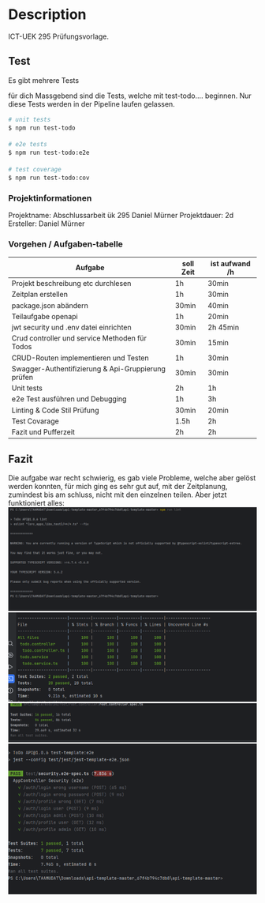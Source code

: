 # Description

ICT-UEK 295 Prüfungsvorlage.

## Test

Es gibt mehrere Tests

für dich Massgebend sind die Tests, welche mit test-todo.... beginnen. Nur diese Tests werden in der Pipeline laufen gelassen.

```bash
# unit tests
$ npm run test-todo

# e2e tests
$ npm run test-todo:e2e

# test coverage
$ npm run test-todo:cov
```

### Projektinformationen
Projektname: Abschlussarbeit ük 295 Daniel Mürner
Projektdauer: 2d
Ersteller: Daniel Mürner

### Vorgehen / Aufgaben-tabelle

| Aufgabe                                            | soll Zeit | ist aufwand /h |
|----------------------------------------------------|-----------|----------------|
| Projekt beschreibung etc durchlesen                | 1h        | 30min          |
| Zeitplan erstellen                                 | 1h        | 30min          |
| package.json abändern                              | 30min     | 40min          |
| Teilaufgabe openapi                                | 1h        | 20min          |
| jwt security und .env datei einrichten             | 30min     | 2h 45min       |
| Crud controller und service Methoden für Todos     | 30min     | 15min          |
| CRUD-Routen implementieren und Testen              | 1h        | 30min          |
| Swagger-Authentifizierung & Api-Gruppierung prüfen | 30min     | 30min          |
| Unit tests                                         | 2h        | 1h             |
| e2e Test ausführen und Debugging                   | 1h        | 3h             |
| Linting & Code Stil Prüfung                        | 30min     | 20min          |
| Test Covarage                                      | 1.5h      | 2h             |
| Fazit und Pufferzeit                               | 2h        | 2h             |

## Fazit
Die aufgabe war recht schwierig, es gab viele Probleme, welche aber gelöst werden konnten, für mich ging es sehr gut auf, mit der Zeitplanung, zumindest bis am schluss, nicht mit den einzelnen teilen.
Aber jetzt funktioniert alles:
![img.png](img.png)
![img_1.png](img_1.png)
![img_2.png](img_2.png)
![img_3.png](img_3.png)
